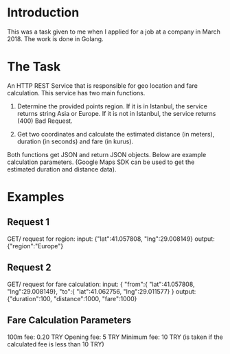 # Introduction
This was a task given to me when I applied for a job at a company in March 2018. The work is done in Golang.

# The Task
An HTTP REST Service that is responsible for geo location and fare calculation. This service has two main functions. 

1) Determine the provided points region. If it is in Istanbul, the service returns string Asia or Europe. If it is not in Istanbul, the service returns (400) Bad Request.

2) Get two coordinates and calculate the estimated distance (in meters), duration (in seconds) and fare (in kurus). 

Both functions get JSON and return JSON objects. Below are example calculation parameters. (Google Maps SDK can be used to get the estimated duration and distance data).

# Examples

## Request 1
GET/ request for region:
input: {"lat":41.057808, "lng":29.008149}
output: {"region":"Europe"}

## Request 2
GET/ request for fare calculation:
input: {
     "from":{ "lat":41.057808, "lng":29.008149},
     "to":{ "lat":41.062756, "lng":29.011577}
}
output: {"duration":100, "distance":1000, "fare":1000}

## Fare Calculation Parameters
100m fee: 0.20 TRY
Opening fee: 5 TRY
Minimum fee: 10 TRY (is taken if the calculated fee is less than 10 TRY)
